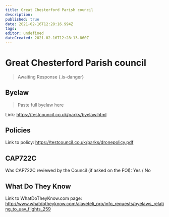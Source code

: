 ```yaml
---
title: Great Chesterford Parish council
description: 
published: true
date: 2021-02-16T12:28:16.994Z
tags: 
editor: undefined
dateCreated: 2021-02-16T12:28:13.860Z
---
```


# Great Chesterford Parish council
>  Awaiting Response
> {.is-danger}

## Byelaw
> Paste full byelaw here

Link:
https://testcouncil.co.uk/parks/byelaw.html

## Policies
Link to policy:
https://testcouncil.co.uk/parks/dronepolicy.pdf

## CAP722C

Was CAP722C reviewed by the Council (if asked on the FOI): Yes / No

## What Do They Know

Link to WhatDoTheyKnow.com page:
http://www.whatdotheyknow.com/alaveteli_pro/info_requests/byelaws_relating_to_uav_flights_259

